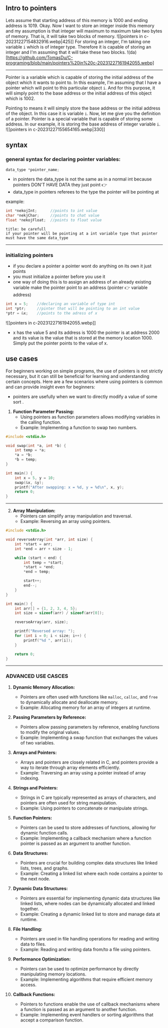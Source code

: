 ## Intro to pointers
Lets assume that starting address of this memory is 1000 and ending address is 1019. Okay. Now I want to store an integer inside this memory and my assumption is that integer will maximum to maximum take two bytes of memory. That is, it will take two blocks of memory. 
![[pointers in c-20231227154832916.webp|425]]
For storing an integer, I'm taking one variable `i` which is of integer type. Therefore it is capable of storing an integer and I'm assuming that it will take these two blocks.
!(da)[https://github.com/TomasDu/C-programing/blob/main/pointers%20in%20c-20231227161942055.webp]

---
Pointer is a variable which is capable of storing the initial address of the object which it wants to point to. In this example, I'm assuming that I have a pointer which will point to this particular object `i`. And for this purpose, it will simply point to the base address or the initial address of this object which is 1002.

Pointing to means it will simply store the base address or the initial address of the object. In this case it is variable `i`. Now, let me give you the definition of a pointer. Pointer is a special variable that is capable of storing some address. In our example, it is storing the base address of integer variable `i`.
![[pointers in c-20231227155654165.webp|330]]

## syntax

### general syntax for declaring pointer variables:
```c
data_type *pointer_name;
```
- in pointers the data_type is not the same as in a normal int because pointers DON'T HAVE DATA they just point 👉️ 
- data_type in pointers referees to the type the pointer will be pointing at 

example:
```c
int *nekojInt;      //points to int value
char *nekjChar;     //points to chat value
float *nekojFloat;  //points to float value
```

```ad-warning
title: be carefull
if your pointer will be pointing at a int variable type that pointer must have the same data_type

```

---

###  initializing pointers 
- if you declare a pointer a pointer wont do anything on its own it just points 
- you must initialize a pointer before you use it
- one way of doing this is to assign an address of an already existing variable make the pointer point to an address (pointer 👉️ variable address)

```c
int x = 5;    //declaring an variable of type int
int *ptr;     //pinter that will be pointing to an int value
*ptr = &x;    //points to the adress of x
```

![[pointers in c-20231227161942055.webp]]
- x has the value 5 and its address is 1000 the pointer is at address 2000 and its value is the value that is stored at the memory location 1000. Simply put the pointer  points to the value of x.

## use cases
For beginners working on simple programs, the use of pointers is not strictly necessary, but it can still be beneficial for learning and understanding certain concepts. Here are a few scenarios where using pointers is common and can provide insight even for beginners:
- pointers are usefully when we want to directly modify a value of some sort . 

1. **Function Parameter Passing:**
	- Using pointers as function parameters allows modifying variables in the calling function.
	- Example: Implementing a function to swap two numbers.

```c
#include <stdio.h>

void swap(int *a, int *b) {
    int temp = *a;
    *a = *b;
    *b = temp;
}

int main() {
    int x = 5, y = 10;
    swap(&x, &y);
    printf("After swapping: x = %d, y = %d\n", x, y);
    return 0;
}

```

---
2. **Array Manipulation:**
	- Pointers can simplify array manipulation and traversal.
	- Example: Reversing an array using pointers.

```c
#include <stdio.h>

void reverseArray(int *arr, int size) {
    int *start = arr;
    int *end = arr + size - 1;

    while (start < end) {
        int temp = *start;
        *start = *end;
        *end = temp;

        start++;
        end--;
    }
}

int main() {
    int arr[] = {1, 2, 3, 4, 5};
    int size = sizeof(arr) / sizeof(arr[0]);

    reverseArray(arr, size);

    printf("Reversed array: ");
    for (int i = 0; i < size; i++) {
        printf("%d ", arr[i]);
    }

    return 0;
}

```


---

### ADVANCED USE CASCES
1. **Dynamic Memory Allocation:**    
    - Pointers are often used with functions like `malloc`, `calloc`, and `free` to dynamically allocate and deallocate memory.
    - Example: Allocating memory for an array of integers at runtime.
    
2. **Passing Parameters by Reference:**    
    - Pointers allow passing parameters by reference, enabling functions to modify the original values.
    - Example: Implementing a swap function that exchanges the values of two variables.
    
3. **Arrays and Pointers:**    
    - Arrays and pointers are closely related in C, and pointers provide a way to iterate through array elements efficiently.
    - Example: Traversing an array using a pointer instead of array indexing.
    
4. **Strings and Pointers:**    
    - Strings in C are typically represented as arrays of characters, and pointers are often used for string manipulation.
    - Example: Using pointers to concatenate or manipulate strings.
    
5. **Function Pointers:**    
    - Pointers can be used to store addresses of functions, allowing for dynamic function calls.
    - Example: Implementing a callback mechanism where a function pointer is passed as an argument to another function.

6. **Data Structures:**    
    - Pointers are crucial for building complex data structures like linked lists, trees, and graphs.
    - Example: Creating a linked list where each node contains a pointer to the next node.

7. **Dynamic Data Structures:**    
    - Pointers are essential for implementing dynamic data structures like linked lists, where nodes can be dynamically allocated and linked together.
    - Example: Creating a dynamic linked list to store and manage data at runtime.

8. **File Handling:**    
    - Pointers are used in file handling operations for reading and writing data to files.
    - Example: Reading and writing data from/to a file using pointers.

9. **Performance Optimization:**    
    - Pointers can be used to optimize performance by directly manipulating memory locations.
    - Example: Implementing algorithms that require efficient memory access.

10. **Callback Functions:**    
    - Pointers to functions enable the use of callback mechanisms where a function is passed as an argument to another function.
    - Example: Implementing event handlers or sorting algorithms that accept a comparison function.


